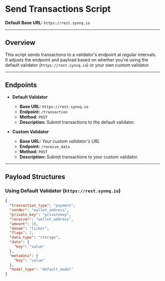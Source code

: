 # Send Transactions Script

**Default Base URL:** `https://rest.synnq.io`

---

## Overview

This script sends transactions to a validator's endpoint at regular intervals. It adjusts the endpoint and payload based on whether you're using the default validator (`https://rest.synnq.io`) or your own custom validator.

---

## Endpoints

- **Default Validator**
  - **Base URL:** `https://rest.synnq.io`
  - **Endpoint:** `/transaction`
  - **Method:** `POST`
  - **Description:** Submit transactions to the default validator.

- **Custom Validator**
  - **Base URL:** *Your custom validator's URL*
  - **Endpoint:** `/receive_data`
  - **Method:** `POST`
  - **Description:** Submit transactions to your custom validator.

---

## Payload Structures

### Using Default Validator (`https://rest.synnq.io`)

```json
{
  "transaction_type": "payment",
  "sender": "wallet_address",
  "private_key": "privatekey",
  "receiver": "wallet_address",
  "amount": 10,
  "denom": "ticker",
  "flags": 1,
  "data_type": "storage",
  "data": {
    "key": "value"
  },
  "metadata": {
    "key": "value"
  },
  "model_type": "default_model"
}
